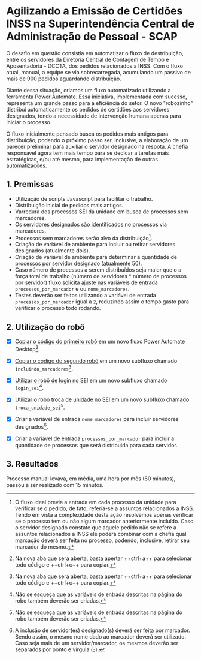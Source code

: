 # Agilizando a Emissão de Certidões INSS na Superintendência Central de Administração de Pessoal - SCAP

O desafio em questão consistia em automatizar o fluxo de destribuição, entre os servidores da Diretoria Central de Contagem de Tempo e Aposentadoria - DCCTA, dos pedidos relacionados a INSS.
Com o fluxo atual, manual, a equipe se via sobrecarregada, acumulando um passivo de mais de 900 pedidos aguardando distribuição.

<!-- more -->

Diante dessa situação, criamos um fluxo automatizado utilizando a ferramenta Power Automate.
Essa iniciativa, implementada com sucesso, representa um grande passo para a eficiência do setor.
O novo "robozinho" distribui automaticamente os pedidos de certidões aos servidores designados, tendo a necessidade de intervenção humana apenas para iniciar o processo.

O fluxo inicialmente pensado busca os pedidos mais antigos para distribuição, podendo o próximo passo ser, inclusive, a elaboração de um parecer preliminar para auxiliar o servidor designado na respota.
A chefia responsável agora tem mais tempo para se dedicar a tarefas mais estratégicas, e/ou até mesmo, para implementação de outras automatizações.

## 1. Premissas

- Utilização de scripts Javascript para facilitar o trabalho.
- Distribuição inicial de pedidos mais antigos.
- Varredura dos processos SEI da unidade em busca de processos sem marcadores.
- Os servidores designados são identificados no processos via marcadores.
- Processos sem marcadores serão alvo da distribuição[^1].
- Criação de variável de ambiente para incluir ou retirar servidores designados (atualmente dois).
- Criação de variável de ambiente para determinar a quantidade de processos por servidor designado (atualmente 50).
- Caso número de processos a serem distribuídos seja maior que o a força total de trabalho (número de servidores * número de processos por servidor) fluxo solicita ajuste nas variáveis de entrada `processos_por_marcador` e ou `nome_marcadores`.
- Testes deverão ser feitos utilizando a variável de entrada `processos_por_marcador` igual a `2`, reduzindo assim o tempo gasto para verificar o processo todo rodando.



## 2. Utilização do robô

- [x] [Copiar o código do primeiro robô](https://raw.githubusercontent.com/automatiza-mg/biblioteca-de-robos/main/robos/scap_inclusao_marcadores_main.txt) em um novo fluxo Power Automate Desktop[^2].
- [x] [Copiar o código do segundo robô](https://raw.githubusercontent.com/automatiza-mg/biblioteca-de-robos/main/robos/scap_inclusao_marcadores_incluindo_marcadores.txt) em um novo subfluxo chamado `incluindo_marcadores`[^2].
- [x]  [Utilizar o robô de login no SEI](../../../robos/login_sei/index.md#montando-o-seu-robo) em um novo subfluxo chamado `login_sei`[^3].
- [x]  [Utilizar o robô troca de unidade no SEI](../../../robos/troca_unidade_sei/index.md#montando-o-seu-robo) em um novo subfluxo chamado `troca_unidade_sei`[^3].
- [x] Criar a variável de entrada `nome_marcadores` para incluir servidores designados[^4].
- [x] Criar a variável de entrada `processos_por_marcador` para incluir a quantidade de processos que será distribuida para cada servidor.



## 3. Resultados

Processo manual levava, em média, uma hora por mês (60 minutos), passou a ser realizado com 15 minutos.

[^1]: O fluxo ideal previa a entrada em cada processo da unidade para verificar se o pedido, de fato, referia-se a assuntos relacionados a INSS.
Tendo em vista a complexidade desta ação resolvemos apenas verificar se o processo tem ou não algum marcador anteriormente incluído.
Caso o servidor designado constate que aquele pedido não se refere a assuntos relacionados a INSS ele poderá combinar com a chefia qual marcação deverá ser feita no processo, podendo, inclusive, retirar seu marcador do mesmo.
[^2]: Na nova aba que será aberta, basta apertar ++ctrl+a++ para selecionar todo código e ++ctrl+c++ para copiar.
[^3]: Não se esqueça que as variáveis de entrada descritas na página do robo também deverão ser criadas.
[^4]: A inclusão de servidor(es) designado(s) deverá ser feita por marcador. Sendo assim, o mesmo nome dado ao marcador deverá ser utilizado.
Caso seja mais de um servidor/marcador, os mesmos deverão ser separados por ponto e vírgula (`;`).
